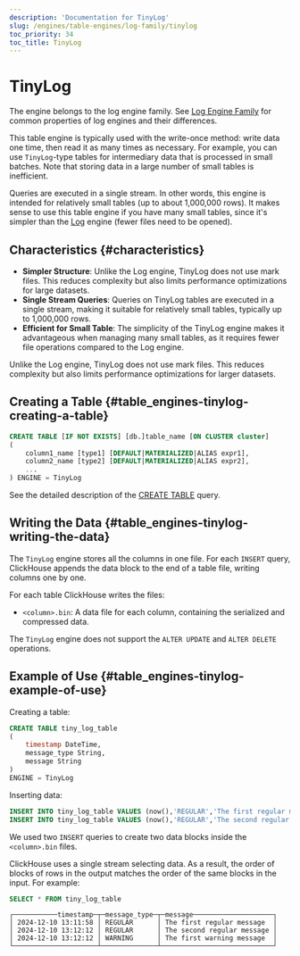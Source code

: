```yaml
---
description: 'Documentation for TinyLog'
slug: /engines/table-engines/log-family/tinylog
toc_priority: 34
toc_title: TinyLog
---
```


# TinyLog

The engine belongs to the log engine family. See [Log Engine Family](../../../engines/table-engines/log-family/index.md) for common properties of log engines and their differences.

This table engine is typically used with the write-once method: write data one time, then read it as many times as necessary. For example, you can use `TinyLog`-type tables for intermediary data that is processed in small batches. Note that storing data in a large number of small tables is inefficient.

Queries are executed in a single stream. In other words, this engine is intended for relatively small tables (up to about 1,000,000 rows). It makes sense to use this table engine if you have many small tables, since it's simpler than the [Log](../../../engines/table-engines/log-family/log.md) engine (fewer files need to be opened).

## Characteristics {#characteristics}

- **Simpler Structure**: Unlike the Log engine, TinyLog does not use mark files. This reduces complexity but also limits performance optimizations for large datasets.
- **Single Stream Queries**: Queries on TinyLog tables are executed in a single stream, making it suitable for relatively small tables, typically up to 1,000,000 rows.
- **Efficient for Small Table**: The simplicity of the TinyLog engine makes it advantageous when managing many small tables, as it requires fewer file operations compared to the Log engine.

Unlike the Log engine, TinyLog does not use mark files. This reduces complexity but also limits performance optimizations for larger datasets.

## Creating a Table {#table_engines-tinylog-creating-a-table}

``` sql
CREATE TABLE [IF NOT EXISTS] [db.]table_name [ON CLUSTER cluster]
(
    column1_name [type1] [DEFAULT|MATERIALIZED|ALIAS expr1],
    column2_name [type2] [DEFAULT|MATERIALIZED|ALIAS expr2],
    ...
) ENGINE = TinyLog
```

See the detailed description of the [CREATE TABLE](/sql-reference/statements/create/table) query.

## Writing the Data {#table_engines-tinylog-writing-the-data}

The `TinyLog` engine stores all the columns in one file. For each `INSERT` query, ClickHouse appends the data block to the end of a table file, writing columns one by one.

For each table ClickHouse writes the files:

- `<column>.bin`: A data file for each column, containing the serialized and compressed data.

The `TinyLog` engine does not support the `ALTER UPDATE` and `ALTER DELETE` operations.

## Example of Use {#table_engines-tinylog-example-of-use}

Creating a table:

``` sql
CREATE TABLE tiny_log_table
(
    timestamp DateTime,
    message_type String,
    message String
)
ENGINE = TinyLog
```

Inserting data:

``` sql
INSERT INTO tiny_log_table VALUES (now(),'REGULAR','The first regular message')
INSERT INTO tiny_log_table VALUES (now(),'REGULAR','The second regular message'),(now(),'WARNING','The first warning message')
```

We used two `INSERT` queries to create two data blocks inside the `<column>.bin` files.

ClickHouse uses a single stream selecting data. As a result, the order of blocks of rows in the output matches the order of the same blocks in the input. For example:

``` sql
SELECT * FROM tiny_log_table
```

``` text
┌───────────timestamp─┬─message_type─┬─message────────────────────┐
│ 2024-12-10 13:11:58 │ REGULAR      │ The first regular message  │
│ 2024-12-10 13:12:12 │ REGULAR      │ The second regular message │
│ 2024-12-10 13:12:12 │ WARNING      │ The first warning message  │
└─────────────────────┴──────────────┴────────────────────────────┘
```
